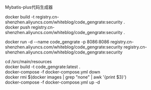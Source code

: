 Mybatis-plus代码生成器

docker build -t  registry.cn-shenzhen.aliyuncs.com/whiteblog/code_gengrate:security .  
docker push  registry.cn-shenzhen.aliyuncs.com/whiteblog/code_gengrate:security .

docker run -d --name code_gengrate -p 8086:8086 registry.cn-shenzhen.aliyuncs.com/whiteblog/code_gengrate:security registry.cn-shenzhen.aliyuncs.com/whiteblog/code_gengrate:security

cd /src/main/resources  
docker build -t code_gengrate:latest .  
docker-compose -f docker-compose.yml down  
docker rmi $(docker images | grep "none" | awk '{print $3}')  
docker-compose -f docker-compose.yml up -d  
